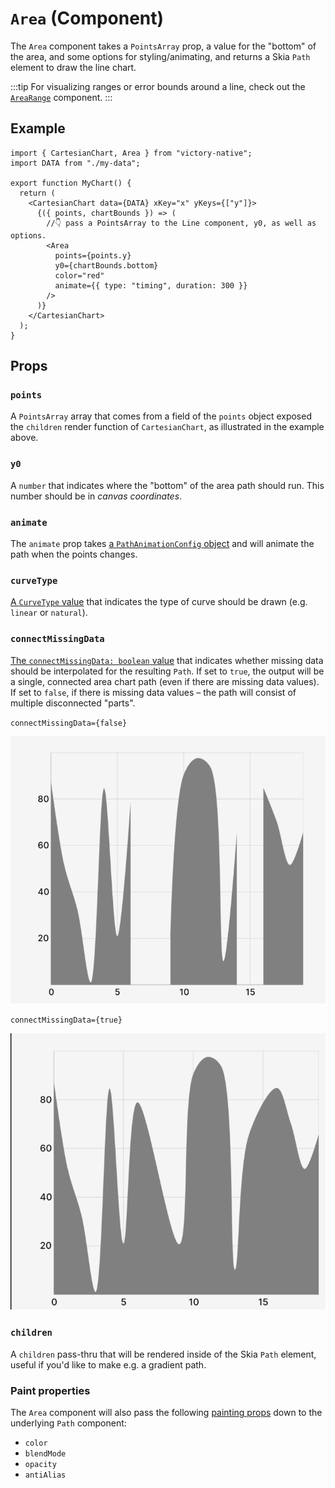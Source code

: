 # `Area` (Component)

The `Area` component takes a `PointsArray` prop, a value for the "bottom" of the area, and some options for styling/animating, and returns a Skia `Path` element to draw the line chart.

:::tip
For visualizing ranges or error bounds around a line, check out the [`AreaRange`](./area-range.md) component.
:::

## Example

```tsx
import { CartesianChart, Area } from "victory-native";
import DATA from "./my-data";

export function MyChart() {
  return (
    <CartesianChart data={DATA} xKey="x" yKeys={["y"]}>
      {({ points, chartBounds }) => (
        //👇 pass a PointsArray to the Line component, y0, as well as options.
        <Area
          points={points.y}
          y0={chartBounds.bottom}
          color="red"
          animate={{ type: "timing", duration: 300 }}
        />
      )}
    </CartesianChart>
  );
}
```

## Props

### `points`

A `PointsArray` array that comes from a field of the `points` object exposed the `children` render function of `CartesianChart`, as illustrated in the example above.

### `y0`

A `number` that indicates where the "bottom" of the area path should run. This number should be in _canvas coordinates_.

### `animate`

The `animate` prop takes [a `PathAnimationConfig` object](../../animated-paths.md#animconfig) and will animate the path when the points changes.

### `curveType`

[A `CurveType` value](./use-area-path.md#options) that indicates the type of curve should be drawn (e.g. `linear` or `natural`).

### `connectMissingData`

[The `connectMissingData: boolean` value](./use-area-path.md#options) that indicates whether missing data should be interpolated for the resulting `Path`. If set to `true`, the output will be a single, connected area chart path (even if there are missing data values). If set to `false`, if there is missing data values – the path will consist of multiple disconnected "parts".

<div class="flex flex-col md:flex-row gap-4">
<div class="flex-1">

`connectMissingData={false}`

![Interpolate missing data](../../assets/area-interpolate-false.png)

</div>

<div class="flex-1">

`connectMissingData={true}`

![Interpolate missing data](../../assets/area-interpolate-true.png)

</div>
</div>

### `children`

A `children` pass-thru that will be rendered inside of the Skia `Path` element, useful if you'd like to make e.g. a gradient path.

### Paint properties

The `Area` component will also pass the following [painting props](https://shopify.github.io/react-native-skia/docs/paint/overview) down to the underlying `Path` component:

- `color`
- `blendMode`
- `opacity`
- `antiAlias`
